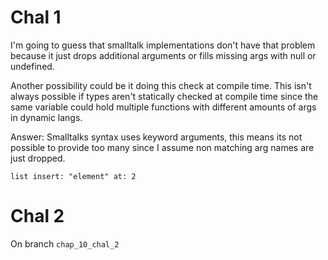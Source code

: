 # Chal 1

I'm going to guess that smalltalk implementations don't have that problem
because it just drops additional arguments or fills missing args with null or
undefined.

Another possibility could be it doing this check at compile time. This isn't
always possible if types aren't statically checked at compile time since the
same variable could hold multiple functions with different amounts of args in
dynamic langs.

Answer:
Smalltalks syntax uses keyword arguments, this means its not possible to
provide too many since I assume non matching arg names are just dropped.

```smalltalk
list insert: "element" at: 2
```
# Chal 2

On branch `chap_10_chal_2`
